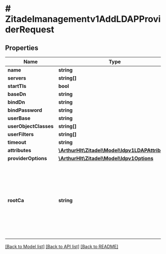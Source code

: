 # # Zitadelmanagementv1AddLDAPProviderRequest

## Properties

Name | Type | Description | Notes
------------ | ------------- | ------------- | -------------
**name** | **string** |  | [optional]
**servers** | **string[]** |  | [optional]
**startTls** | **bool** |  | [optional]
**baseDn** | **string** |  | [optional]
**bindDn** | **string** |  | [optional]
**bindPassword** | **string** |  | [optional]
**userBase** | **string** |  | [optional]
**userObjectClasses** | **string[]** |  | [optional]
**userFilters** | **string[]** |  | [optional]
**timeout** | **string** |  | [optional]
**attributes** | [**\ArthurHlt\Zitadel\Model\Idpv1LDAPAttributes**](Idpv1LDAPAttributes.md) |  | [optional]
**providerOptions** | [**\ArthurHlt\Zitadel\Model\Idpv1Options**](Idpv1Options.md) |  | [optional]
**rootCa** | **string** | Root_ca is for self signing certificates for TLS connections to LDAP servers it is intended to be filled with a .pem file. | [optional]

[[Back to Model list]](../../README.md#models) [[Back to API list]](../../README.md#endpoints) [[Back to README]](../../README.md)
